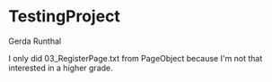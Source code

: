 # TestingProject

Gerda Runthal

I only did 03_RegisterPage.txt from PageObject because I'm not that interested in a higher grade.
